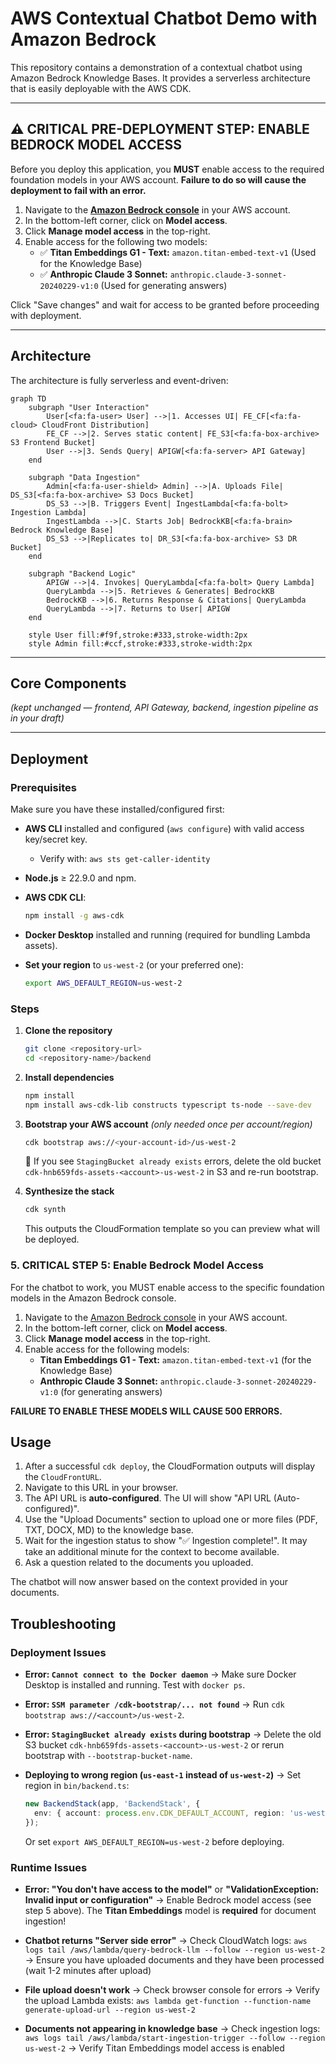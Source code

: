 # AWS Contextual Chatbot Demo with Amazon Bedrock

This repository contains a demonstration of a contextual chatbot using Amazon Bedrock Knowledge Bases. It provides a serverless architecture that is easily deployable with the AWS CDK.

---

⚠️ **CRITICAL PRE-DEPLOYMENT STEP: ENABLE BEDROCK MODEL ACCESS**
--------------------------------------------------------------------

Before you deploy this application, you **MUST** enable access to the required foundation models in your AWS account. **Failure to do so will cause the deployment to fail with an error.**

1.  Navigate to the **[Amazon Bedrock console](https://console.aws.amazon.com/bedrock/home)** in your AWS account.
2.  In the bottom-left corner, click on **Model access**.
3.  Click **Manage model access** in the top-right.
4.  Enable access for the following two models:
    *   ✅ **Titan Embeddings G1 - Text:** `amazon.titan-embed-text-v1` (Used for the Knowledge Base)
    *   ✅ **Anthropic Claude 3 Sonnet:** `anthropic.claude-3-sonnet-20240229-v1:0` (Used for generating answers)

Click "Save changes" and wait for access to be granted before proceeding with deployment.

---

## Architecture

The architecture is fully serverless and event-driven:

```mermaid
graph TD
    subgraph "User Interaction"
        User[<fa:fa-user> User] -->|1. Accesses UI| FE_CF[<fa:fa-cloud> CloudFront Distribution]
        FE_CF -->|2. Serves static content| FE_S3[<fa:fa-box-archive> S3 Frontend Bucket]
        User -->|3. Sends Query| APIGW[<fa:fa-server> API Gateway]
    end

    subgraph "Data Ingestion"
        Admin[<fa:fa-user-shield> Admin] -->|A. Uploads File| DS_S3[<fa:fa-box-archive> S3 Docs Bucket]
        DS_S3 -->|B. Triggers Event| IngestLambda[<fa:fa-bolt> Ingestion Lambda]
        IngestLambda -->|C. Starts Job| BedrockKB[<fa:fa-brain> Bedrock Knowledge Base]
        DS_S3 -->|Replicates to| DR_S3[<fa:fa-box-archive> S3 DR Bucket]
    end

    subgraph "Backend Logic"
        APIGW -->|4. Invokes| QueryLambda[<fa:fa-bolt> Query Lambda]
        QueryLambda -->|5. Retrieves & Generates| BedrockKB
        BedrockKB -->|6. Returns Response & Citations| QueryLambda
        QueryLambda -->|7. Returns to User| APIGW
    end

    style User fill:#f9f,stroke:#333,stroke-width:2px
    style Admin fill:#ccf,stroke:#333,stroke-width:2px
```

---

## Core Components

*(kept unchanged — frontend, API Gateway, backend, ingestion pipeline as in your draft)*

---

## Deployment

### Prerequisites

Make sure you have these installed/configured first:

* **AWS CLI** installed and configured (`aws configure`) with valid access key/secret key.

  * Verify with: `aws sts get-caller-identity`
* **Node.js** ≥ 22.9.0 and npm.
* **AWS CDK CLI**:

  ```bash
  npm install -g aws-cdk
  ```
* **Docker Desktop** installed and running (required for bundling Lambda assets).
* **Set your region** to `us-west-2` (or your preferred one):

  ```bash
  export AWS_DEFAULT_REGION=us-west-2
  ```

### Steps

1. **Clone the repository**

   ```bash
   git clone <repository-url>
   cd <repository-name>/backend
   ```
2. **Install dependencies**

   ```bash
   npm install
   npm install aws-cdk-lib constructs typescript ts-node --save-dev
   ```
3. **Bootstrap your AWS account**
   *(only needed once per account/region)*

   ```bash
   cdk bootstrap aws://<your-account-id>/us-west-2
   ```

   🔹 If you see `StagingBucket already exists` errors, delete the old bucket `cdk-hnb659fds-assets-<account>-us-west-2` in S3 and re-run bootstrap.
4. **Synthesize the stack**

   ```bash
   cdk synth
   ```

   This outputs the CloudFormation template so you can preview what will be deployed.
### 5. CRITICAL STEP 5: Enable Bedrock Model Access

For the chatbot to work, you MUST enable access to the specific foundation models in the Amazon Bedrock console.

1.  Navigate to the [Amazon Bedrock console](https://console.aws.amazon.com/bedrock/home) in your AWS account.
2.  In the bottom-left corner, click on **Model access**.
3.  Click **Manage model access** in the top-right.
4.  Enable access for the following models:
    *   **Titan Embeddings G1 - Text:** `amazon.titan-embed-text-v1` (for the Knowledge Base)
    *   **Anthropic Claude 3 Sonnet:** `anthropic.claude-3-sonnet-20240229-v1:0` (for generating answers)

**FAILURE TO ENABLE THESE MODELS WILL CAUSE 500 ERRORS.**

## Usage

1.  After a successful `cdk deploy`, the CloudFormation outputs will display the `CloudFrontURL`.
2.  Navigate to this URL in your browser.
3.  The API URL is **auto-configured**. The UI will show "API URL (Auto-configured)".
4.  Use the "Upload Documents" section to upload one or more files (PDF, TXT, DOCX, MD) to the knowledge base.
5.  Wait for the ingestion status to show "✅ Ingestion complete!". It may take an additional minute for the context to become available.
6.  Ask a question related to the documents you uploaded.

The chatbot will now answer based on the context provided in your documents.

## Troubleshooting

### Deployment Issues

* **Error: `Cannot connect to the Docker daemon`**
  → Make sure Docker Desktop is installed and running. Test with `docker ps`.

* **Error: `SSM parameter /cdk-bootstrap/... not found`**
  → Run `cdk bootstrap aws://<account>/us-west-2`.

* **Error: `StagingBucket already exists` during bootstrap**
  → Delete the old S3 bucket `cdk-hnb659fds-assets-<account>-us-west-2` or rerun bootstrap with `--bootstrap-bucket-name`.

* **Deploying to wrong region (`us-east-1` instead of `us-west-2`)**
  → Set region in `bin/backend.ts`:

  ```ts
  new BackendStack(app, 'BackendStack', {
    env: { account: process.env.CDK_DEFAULT_ACCOUNT, region: 'us-west-2' }
  });
  ```

  Or set `export AWS_DEFAULT_REGION=us-west-2` before deploying.

### Runtime Issues

* **Error: "You don't have access to the model"** or **"ValidationException: Invalid input or configuration"**
  → Enable Bedrock model access (see step 5 above). The **Titan Embeddings** model is **required** for document ingestion!

* **Chatbot returns "Server side error"**
  → Check CloudWatch logs: `aws logs tail /aws/lambda/query-bedrock-llm --follow --region us-west-2`
  → Ensure you have uploaded documents and they have been processed (wait 1-2 minutes after upload)

* **File upload doesn't work**
  → Check browser console for errors
  → Verify the upload Lambda exists: `aws lambda get-function --function-name generate-upload-url --region us-west-2`

* **Documents not appearing in knowledge base**
  → Check ingestion logs: `aws logs tail /aws/lambda/start-ingestion-trigger --follow --region us-west-2`
  → Verify Titan Embeddings model access is enabled



